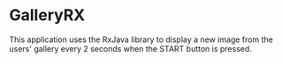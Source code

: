 # GalleryRX
This application uses the RxJava library to display a new image from the users' gallery every 2 seconds when the START button is pressed.